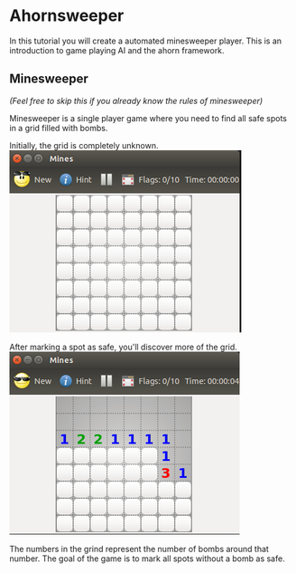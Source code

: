 Ahornsweeper
============

In this tutorial you will create a automated minesweeper player.
This is an introduction to game playing AI and the ahorn framework.

Minesweeper
-----------
*(Feel free to skip this if you already know the rules of minesweeper)*

Minesweeper is a single player game where you need to find all safe
spots in a grid filled with bombs.

Initially, the grid is completely unknown.
![Unknown grid in minesweeper](/resources/empty.png)

After marking a spot as safe, you'll discover more of the grid.
![Grid in minesweeper](/resources/remaining.png)

The numbers in the grind represent the number of bombs around that number.
The goal of the game is to mark all spots without a bomb as safe.
